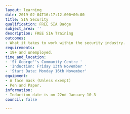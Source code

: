 ```yaml
---
layout: learning
date: 2019-02-04T16:17:12.000+00:00
title: SIA Security
qualification: FREE SIA Badge
subject_area: ''
description: FREE SIA Training
outcomes:
- What it takes to work within the security industry.
requirements:
- 19+ and unemployed.
time_and_location:
- 'St George''s Community Centre '
- 'Induction: Friday 13th November '
- 'Start Date: Monday 16th November'
equipment:
- A face mask (Unless exempt)
- Pen and Paper.
information:
- Induction date is on 22nd January 10-3
council: false

---
```

